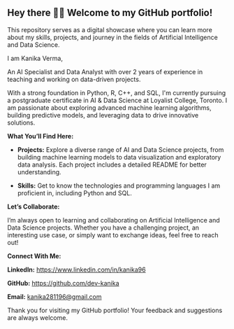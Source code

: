 ## Hey there 👋🏻 Welcome to my GitHub portfolio!
This repository serves as a digital showcase where you can learn more about my skills, projects, and journey in the fields of Artificial Intelligence and Data Science.

I am Kanika Verma,

An AI Specialist and Data Analyst with over 2 years of experience in teaching and working on data-driven projects.

With a strong foundation in Python, R, C++, and SQL, I'm currently pursuing a postgraduate certificate in AI & Data Science at Loyalist College, Toronto. I am passionate about exploring advanced machine learning algorithms, building predictive models, and leveraging data to drive innovative solutions.

**What You’ll Find Here:**

- **Projects:** Explore a diverse range of AI and Data Science projects, from building machine learning models to data visualization and exploratory data analysis. Each project includes a detailed README for better understanding.

- **Skills:** Get to know the technologies and programming languages I am proficient in, including Python and SQL.

**Let’s Collaborate:**

I’m always open to learning and collaborating on Artificial Intelligence and Data Science projects. Whether you have a challenging project, an interesting use case, or simply want to exchange ideas, feel free to reach out!

**Connect With Me:**

**LinkedIn:** https://www.linkedin.com/in/kanika96

**GitHub:** https://github.com/dev-kanika

**Email:** kanika281196@gmail.com


Thank you for visiting my GitHub portfolio! Your feedback and suggestions are always welcome.

